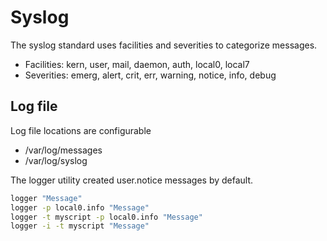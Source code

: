 # Syslog

The syslog standard uses facilities and severities to categorize messages.

- Facilities: kern, user, mail, daemon, auth, local0, local7
- Severities: emerg, alert, crit, err, warning, notice, info, debug

## Log file

Log file locations are configurable

- /var/log/messages
- /var/log/syslog

The logger utility created user.notice messages by default.

```sh
logger "Message"
logger -p local0.info "Message"
logger -t myscript -p local0.info "Message"
logger -i -t myscript "Message"
```

